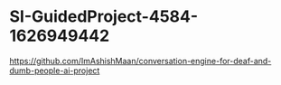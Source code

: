 # SI-GuidedProject-4584-1626949442
https://github.com/ImAshishMaan/conversation-engine-for-deaf-and-dumb-people-ai-project
